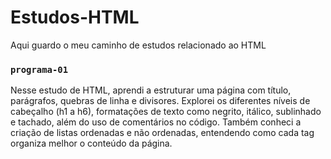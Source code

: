 # Estudos-HTML
Aqui guardo o meu caminho de estudos relacionado ao HTML

### `programa-01`
Nesse estudo de HTML, aprendi a estruturar uma página com título, parágrafos, quebras de linha e divisores. Explorei os diferentes níveis de cabeçalho (h1 a h6), formatações de texto como negrito, itálico, sublinhado e tachado, além do uso de comentários no código. Também conheci a criação de listas ordenadas e não ordenadas, entendendo como cada tag organiza melhor o conteúdo da página.
